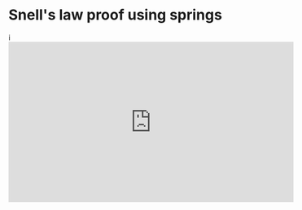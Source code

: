 # Snell's law proof using springs

i<iframe width="560" height="315" src="https://www.youtube.com/embed/Iq1a_KJTWJ8" frameborder="0" allow="accelerometer; autoplay; clipboard-write; encrypted-media; gyroscope; picture-in-picture" allowfullscreen></iframe>
